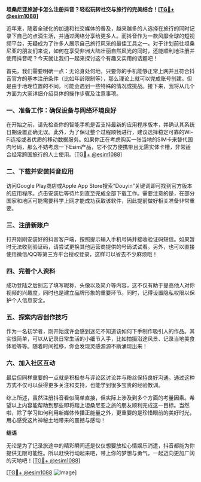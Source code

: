 **坦桑尼亚旅游卡怎么注册抖音？轻松玩转社交与旅行的完美结合！[[TG💪+ @esim1088](https://t.me/s/esim1088)]**

近年来，随着全球化的加速和社交媒体的普及，越来越多的人选择在旅行的同时记录下自己的点滴生活，并通过网络分享给更多人。而抖音作为一款风靡全球的短视频平台，无疑成为了许多人展示自己旅行风采的最佳工具之一。对于计划前往坦桑尼亚的朋友们来说，如何在享受非洲大陆壮丽自然风光的同时，还能顺利地注册并使用抖音呢？今天就让我们一起来探讨这个有趣又实用的话题吧！

首先，我们需要明确一点：无论身处何地，只要你的手机能够正常上网并且符合抖音官方的基本注册条件（比如年龄限制等），那么理论上就可以完成账号创建。但是由于地理位置的不同，可能会遇到一些特殊的情况或挑战。接下来，我将从几个方面为大家详细介绍具体的操作步骤及注意事项。

### 一、准备工作：确保设备与网络环境良好

在开始之前，请先检查你的智能手机是否支持最新的应用程序版本，并确认其系统日期设置正确无误。此外，为了保证整个过程顺畅进行，建议选择稳定可靠的Wi-Fi连接或者优质的移动数据服务。如果你正在考虑购买一张当地的SIM卡来替代国内号码，那么不妨考虑一下Esim产品，它不仅方便携带且无需实体卡槽，非常适合经常跨国旅行的人士使用。[[TG💪+ @esim1088](https://t.me/s/esim1088)]

### 二、下载并安装抖音应用

访问Google Play商店或Apple App Store搜索“Douyin”关键词即可找到官方版本的应用程序。点击安装后等待片刻直至完成全部下载工作。需要注意的是，在部分国家和地区可能需要科学上网才能成功获取该软件，因此提前做好相关准备非常重要。

### 三、注册新账户

打开刚刚安装好的抖音客户端，按照提示输入手机号码并接收验证码短信。如果暂时无法收到验证码，请尝试更换其他运营商提供的号码试试看。另外，也可以直接使用微信/QQ等第三方平台授权登录，这样可以省去不少麻烦哦！

### 四、完善个人资料

成功登陆之后别忘了填写昵称、头像以及简介等内容，这不仅有助于提高他人对你视频的兴趣度，同时也是建立品牌形象的重要环节。同时，记得设置隐私权限以保护个人信息安全。

### 五、探索内容创作技巧

作为一名初学者，刚开始或许会感到迷茫不知道该如何下手制作吸引人的作品。其实很简单，可以从记录日常生活的小细节入手，比如拍摄沿途风景、记录当地美食体验等等。随着时间推移，你会发现灵感源源不断涌现出来！

### 六、加入社区互动

最后但同样重要的一点就是积极参与评论区讨论并与粉丝保持良好沟通。通过这种方式不仅可以获得更多关注和支持，也能学到很多宝贵的经验教训。

综上所述，虽然注册抖音看似简单直接，但实际上涉及到多个方面的考量因素。希望以上内容能帮助到那些即将踏上坦桑尼亚之旅的朋友顺利完成这一目标。当然啦，除了学习如何利用新媒体传播正能量之外，更重要的是珍惜眼前的美好时光，用心感受这片神秘土地带来的震撼与感动！

**结语**

无论是为了记录旅途中的精彩瞬间还是仅仅想要放松心情娱乐消遣，抖音都能为你提供无限可能性。所以赶快行动起来吧，带上你的梦想与勇气，一起迈向更加广阔的天地吧！[[TG💪+ @esim1088](https://t.me/s/esim1088)]

[[TG💪+ @esim1088](https://t.me/s/esim1088) ![Image](https://i.postimg.cc/4NQfJmqS/Snipaste-2025-05-13-00-14-12.png)]